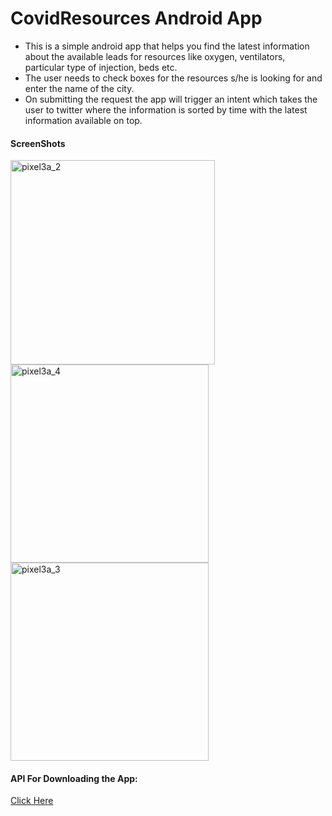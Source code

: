 # CovidResources Android App
* This is a simple android app that helps you find the latest information about the available leads for resources like oxygen, ventilators, particular type of injection, beds etc.
* The user needs to check boxes for the resources s/he is looking for and enter the name of the city.
* On submitting the request the app will trigger an intent which takes the user to twitter where the information is sorted by time with the latest information available on top.

#### **ScreenShots**

<img width="327" alt="pixel3a_2" src="https://user-images.githubusercontent.com/84264696/118389672-8b8b6100-b648-11eb-838e-4df444b5899f.png">
<img width="317" alt="pixel3a_4" src="https://user-images.githubusercontent.com/84264696/118389674-8dedbb00-b648-11eb-9a27-bd4e8c60ed92.png">
<img width="317" alt="pixel3a_3" src="https://user-images.githubusercontent.com/84264696/118389667-875f4380-b648-11eb-8abf-5a272e7ff901.png">

#### **API For Downloading the App:**
[Click Here](drive.google.com/file/d/1KHpxnUic3hbVqQhcONzdY1RzDbD0l6Ev/view?usp=drivesdk)
